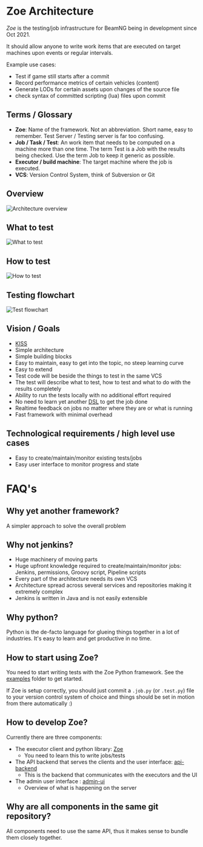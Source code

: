 # Zoe Architecture

*Zoe* is the testing/job infrastructure for BeamNG being in development since Oct 2021.

It should allow anyone to write work items that are executed on target machines upon events or regular intervals.

Example use cases:
* Test if game still starts after a commit
* Record performance metrics of certain vehicles (content)
* Generate LODs for certain assets upon changes of the source file
* check syntax of committed scripting (lua) files upon commit

## Terms / Glossary

* **Zoe**: Name of the framework. Not an abbreviation. Short name, easy to remember. Test Server / Testing server is far too confusing.
* **Job / Task / Test**: An work item that needs to be computed on a machine more than one time. The term Test is a Job with the results being checked. Use the term Job to keep it generic as possible.
* **Executor / build machine**: The target machine where the job is executed.
* **VCS**: Version Control System, think of Subversion or Git


## Overview
![Architecture overview](architecture.png)

## What to test
![What to test](what_to_test.png)

## How to test
![How to test](job.png)

## Testing flowchart
![Test flowchart](test_flow.png)

## Vision / Goals

* [KISS](https://en.wikipedia.org/wiki/KISS_principle)
* Simple architecture
* Simple building blocks
* Easy to maintain, easy to get into the topic, no steep learning curve
* Easy to extend
* Test code will be beside the things to test in the same VCS
* The test will describe what to test, how to test and what to do with the results completely
* Ability to run the tests locally with no additional effort required
* No need to learn yet another [DSL](https://en.wikipedia.org/wiki/Domain-specific_language) to get the job done
* Realtime feedback on jobs no matter where they are or what is running
* Fast framework with minimal overhead

## Technological requirements / high level use cases

* Easy to create/maintain/monitor existing tests/jobs
* Easy user interface to monitor progress and state

# FAQ's

## Why yet another framework?

A simpler approach to solve the overall problem

## Why not jenkins?

* Huge machinery of moving parts
* Huge upfront knowledge required to create/maintain/monitor jobs: Jenkins, permissions, Groovy script, Pipeline scripts
* Every part of the architecture needs its own VCS
* Architecture spread across several services and repositories making it extremely complex
* Jenkins is written in Java and is not easily extensible

## Why python?

Python is the de-facto language for glueing things together in a lot of industries. It's easy to learn and get productive in no time.

## How to start using Zoe?

You need to start writing tests with the Zoe Python framework. See the [examples](client/examples) folder to get started.

If Zoe is setup correctly, you should just commit a `.job.py` (or `.test.py`) file to your version control system of choice and things should be set in motion from there automatically :)

## How to develop Zoe?

Currently there are three components:
* The executor client and python library: [Zoe](client/)
  * You need to learn this to write jobs/tests
* The API backend that serves the clients and the user interface: [api-backend](server/api-backend)
  * This is the backend that communicates with the executors and the UI
* The admin user interface : [admin-ui](server/admin-ui)
  * Overview of what is happening on the server

## Why are all components in the same git repository?

All components need to use the same API, thus it makes sense to bundle them closely together.
